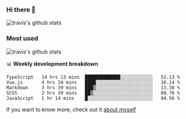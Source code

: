 ### Hi there 👋

<!--
**HondryTravis/HondryTravis** is a ✨ _special_ ✨ repository because its `README.md` (this file) appears on your GitHub profile.

Here are some ideas to get you started:

- 🔭 I’m currently working on ...
- 🌱 I’m currently learning ...
- 👯 I’m looking to collaborate on ...
- 🤔 I’m looking for help with ...
- 💬 Ask me about ...
- 📫 How to reach me: ...
- 😄 Pronouns: ...
- ⚡ Fun fact: ...
-->

![travis's github stats](https://github-readme-stats.vercel.app/api?username=HondryTravis&hide=stars)
### Most used
![travis's github stats](https://github-readme-stats.anuraghazra1.vercel.app/api/top-langs/?username=HondryTravis&layout=compact&hide_title=true)

📊 **Weekly development breakdown**

<!--START_SECTION:waka-->

```text
TypeScript   14 hrs 13 mins  █████████████░░░░░░░░░░░░   52.13 %
Vue.js       4 hrs 24 mins   ████░░░░░░░░░░░░░░░░░░░░░   16.14 %
Markdown     3 hrs 39 mins   ███▒░░░░░░░░░░░░░░░░░░░░░   13.38 %
SCSS         2 hrs 39 mins   ██▒░░░░░░░░░░░░░░░░░░░░░░   09.76 %
JavaScript   1 hr 14 mins    █░░░░░░░░░░░░░░░░░░░░░░░░   04.56 %
```

<!--END_SECTION:waka-->

If you want to know more, check out it [about myself](https://hondrytravis.github.io/)
